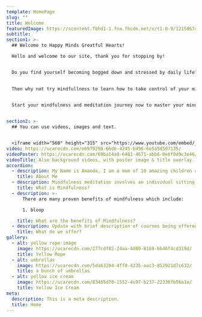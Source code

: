 ```yaml
---
template: HomePage
slug: ""
title: Welcome
featuredImage: https://scontent.fbhd1-1.fna.fbcdn.net/v/t1.0-9/121586746_116307053577249_6734447398446841568_o.jpg?_nc_cat=109&ccb=2&_nc_sid=e3f864&_nc_ohc=gNOnyvQtyJ8AX_rH1T5&_nc_ht=scontent.fbhd1-1.fna&oh=0d46c035c5bde07b91996b9a6b7137af&oe=60295FA4
subtitle: 
section1: >-
  ## Welcome to Happy Minds Greatful Hearts!

  Hello and welcome to our site, thank you for stopping by!


  Do you find yourself becoming bogged down and stressed by daily life?

  
  Then why not try mindfullness to learn how to take control of your mind?


  Start your mindfulness and meditation journey now to master your mind, live in the present and become more confident in yourself and your abilities.

  
section2: >-
  ## You can use videos, images and text.


  <iframe width="560" height="315" src="https://www.youtube.com/embed/_m2CHvfVK5I" frameborder="0" allow="accelerometer; autoplay; clipboard-write; encrypted-media; gyroscope; picture-in-picture" allowfullscreen></iframe>
video: https://ucarecdn.com/e6979298-66d6-4245-b496-6e5a5d507135/
videoPoster: https://ucarecdn.com/69ba14a8-6481-4671-abb6-0e6f0d9c3e46/
videoTitle: Also background videos, with poster image & title overlay.
accordion:
  - description: My Name is Amanda, I am a mum of 10 amazing children and I began my journey into mindfullness and meditation 2 years ago. I practice meditation everyday and have a passion for spreading my joy with others. 
    title: About Me
  - description: Mindfulness meditation involves an individual sitting in silence and paying attention to any thoughts, sounds and sensations from breathing or parts of the body, and bringing the mind back whenever it starts to wander.
    title: What is Mindfulness?
  - description: >-
      There are many proven benefits of mindfulness which include:

      1. bloop

    title: What are the benefits of Mindfulness?
  - description: Update with brief description of courses being offered.
    title: What do we offer?
gallery:
  - alt: yellow rope image
    image: https://ucarecdn.com/277cdf82-24aa-4d80-8169-bb46f4cd319d/
    title: Yellow Rope
  - alt: umbrellas
    image: https://ucarecdn.com/5da63204-4ff0-4235-aac3-852921d7c632/
    title: a bunch of umbrellas
  - alt: yellow ice cream
    image: https://ucarecdn.com/83485d70-1552-4c97-b237-22330fb56a1e/
    title: Yellow Ice Cream
meta:
  description: This is a meta description.
  title: Home
---
```

